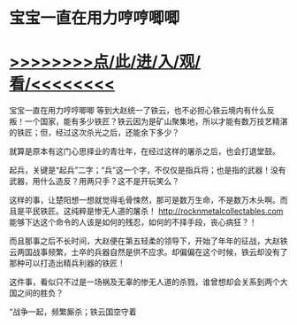 # 宝宝一直在用力哼哼唧唧

# <a href="https://https://github.com/kiuhd/dfrw/issues/1">>>>>>>>>点/此/进/入/观/看/<<<<<<<<</a>

宝宝一直在用力哼哼唧唧
等到大赵统一了铁云，也不必担心铁云境内有什么反叛！一个国家，能有多少铁匠？铁云因为是矿山聚集地，所以才能有数万技艺精湛的铁匠；但，经过这次杀光之后，还能余下多少？

就算是原本有这门心思择业的青壮年，在经过这样的屠杀之后，也会打退堂鼓。

起兵，关键是“起兵”二字；“兵”这一个字，不仅仅是指兵将；也是指的武器！没有武器，用什么造反？用两只手？这不是开玩笑么？

这样的事，让楚阳想一想就觉得毛骨悚然，那可是数万生命，不是数万木头啊。而且是平民铁匠。这纯粹是惨无人道的屠杀！
http://rocknmetalcollectables.com
能够下达这个命令的人该是如何的残忍，如何的不择手段，丧心病狂？！

而且那事之后不长时间，大赵便在第五轻柔的领导下，开始了年年的征战，大赵铁云两国战事频繁，士卒的兵器自然是供不应求。却偏偏在这个时候，铁云却没有了那种可以打造出精兵利器的铁匠！

这件事，看似只不过是一场祸及无辜的惨无人道的杀戮，谁曾想却会关系到两个大国之间的胜负？

“战争一起，频繁厮杀；铁云国空守着
